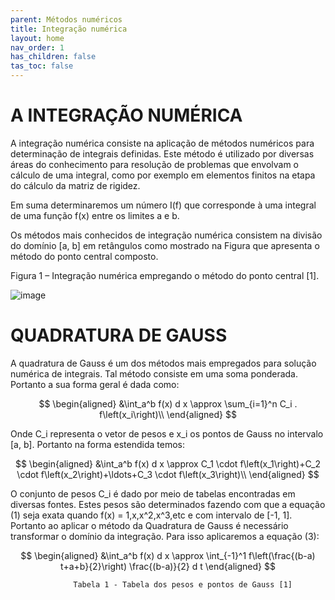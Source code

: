 ```yaml
---
parent: Métodos numéricos
title: Integração numérica
layout: home
nav_order: 1
has_children: false
tas_toc: false
---
```


<!--Don't delete this script-->
<script src = "https://polyfill.io/v3/polyfill.min.js?features=es6"></script>
<script id = "MathJax-script" async src="https://cdn.jsdelivr.net/npm/mathjax@3/es5/tex-mml-chtml.js"></script>
<!--Don't delete this script-->

# A INTEGRAÇÃO NUMÉRICA


A integração numérica consiste na aplicação de métodos numéricos para determinação de integrais definidas.
Este método é utilizado por diversas áreas do conhecimento para resolução de problemas que envolvam o cálculo de uma integral, como por exemplo em elementos finitos na etapa do cálculo da matriz de rigidez.


Em suma determinaremos um número I(f) que corresponde à uma integral de uma função f(x) entre os limites a e b.


Os métodos mais conhecidos de integração numérica consistem na divisão do domínio [a, b] em retângulos como mostrado na Figura que apresenta o método do ponto central composto.

Figura 1 – Integração numérica empregando o método do ponto central [1].

![image](https://github.com/user-attachments/assets/674c54ee-6546-480b-a293-18263043e172)

# QUADRATURA DE GAUSS


A quadratura de Gauss é um dos métodos mais empregados para solução numérica de integrais. Tal método consiste em uma soma ponderada. Portanto a sua forma geral é dada como:

$$
\begin{aligned}
&\int_a^b f(x) d x \approx \sum_{i=1}^n C_i . f\left(x_i\right)\\
\end{aligned}
$$ 

Onde C_i representa o vetor de pesos e x_i os pontos de Gauss no intervalo [a, b]. Portanto na forma estendida temos:

$$
\begin{aligned}
&\int_a^b f(x) d x \approx C_1 \cdot f\left(x_1\right)+C_2 \cdot f\left(x_2\right)+\ldots+C_3 \cdot f\left(x_3\right)\\
\end{aligned}
$$ 

O conjunto de pesos C_i é dado por meio de tabelas encontradas em diversas fontes. Estes pesos são determinados fazendo com que a equação (1) seja exata quando f(x) = 1,x,x^2,x^3,etc e com intervalo de [-1, 1]. Portanto ao aplicar o método da Quadratura de Gauss é necessário transformar o domínio da integração. Para isso aplicaremos a equação (3):


$$
\begin{aligned}
&\int_a^b f(x) d x \approx \int_{-1}^1 f\left(\frac{(b-a) t+a+b}{2}\right) \frac{(b-a)}{2} d t
\end{aligned}
$$ 

                  Tabela 1 - Tabela dos pesos e pontos de Gauss [1]

